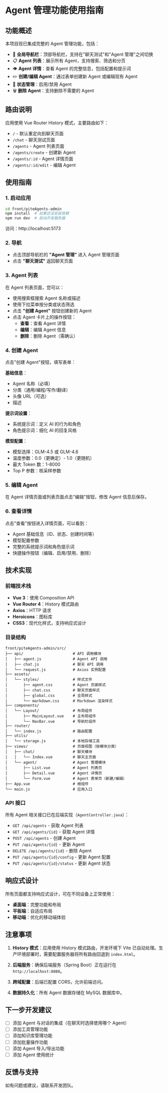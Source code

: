 # Agent 管理功能使用指南

## 功能概述

本项目现已集成完整的 Agent 管理功能，包括：

- 🧭 **全局导航栏**：顶部导航栏，支持在"聊天测试"和"Agent 管理"之间切换
- 📋 **Agent 列表**：展示所有 Agent，支持搜索、筛选和分页
- 👁️ **Agent 详情**：查看 Agent 的完整信息，包括配置和提示词
- ✏️ **创建/编辑 Agent**：通过表单创建新 Agent 或编辑现有 Agent
- 🔄 **状态管理**：启用/禁用 Agent
- 🗑️ **删除 Agent**：支持删除不需要的 Agent

## 路由说明

应用使用 Vue Router History 模式，主要路由如下：

- `/` - 默认重定向到聊天页面
- `/chat` - 聊天测试页面
- `/agents` - Agent 列表页面
- `/agents/create` - 创建新 Agent
- `/agents/:id` - Agent 详情页面
- `/agents/:id/edit` - 编辑 Agent

## 使用指南

### 1. 启动应用

```bash
cd front/piteAgents-admin
npm install  # 如果还没安装依赖
npm run dev  # 启动开发服务器
```

访问：http://localhost:5173

### 2. 导航

- 点击顶部导航栏的 **"Agent 管理"** 进入 Agent 管理页面
- 点击 **"聊天测试"** 返回聊天页面

### 3. Agent 列表

在 Agent 列表页面，您可以：

- 使用搜索框搜索 Agent 名称或描述
- 使用下拉菜单按分类或状态筛选
- 点击 **"创建 Agent"** 按钮创建新的 Agent
- 点击 Agent 卡片上的操作按钮：
  - **查看**：查看 Agent 详情
  - **编辑**：编辑 Agent 信息
  - **删除**：删除 Agent（需确认）

### 4. 创建 Agent

点击"创建 Agent"按钮，填写表单：

**基础信息**：
- Agent 名称（必填）
- 分类（通用/编程/写作/翻译）
- 头像 URL（可选）
- 描述

**提示词设置**：
- 系统提示词：定义 AI 的行为和角色
- 角色提示词：细化 AI 的回复风格

**模型配置**：
- 模型选择：GLM-4.5 或 GLM-4.6
- 温度参数：0.0（更确定）- 1.0（更随机）
- 最大 Token 数：1-8000
- Top P 参数：核采样参数

### 5. 编辑 Agent

在 Agent 详情页面或列表页面点击"编辑"按钮，修改 Agent 信息后保存。

### 6. 查看详情

点击"查看"按钮进入详情页面，可以看到：

- Agent 基础信息（ID、状态、创建时间等）
- 模型配置参数
- 完整的系统提示词和角色提示词
- 快捷操作按钮（编辑、启用/禁用、删除）

## 技术实现

### 前端技术栈

- **Vue 3**：使用 Composition API
- **Vue Router 4**：History 模式路由
- **Axios**：HTTP 请求
- **Heroicons**：图标库
- **CSS3**：现代化样式，支持响应式设计

### 目录结构

```
front/piteAgents-admin/src/
├── api/                      # API 调用模块
│   ├── agent.js              # Agent API 调用
│   ├── chat.js               # 聊天 API 调用
│   └── request.js            # Axios 实例配置
├── assets/
│   └── styles/               # 样式文件
│       ├── agent.css         # Agent 页面样式
│       ├── chat.css          # 聊天页面样式
│       ├── global.css        # 全局样式
│       └── markdown.css      # Markdown 渲染样式
├── components/
│   └── Layout/               # 布局组件
│       ├── MainLayout.vue    # 主布局组件
│       └── NavBar.vue        # 导航栏组件
├── router/
│   └── index.js              # 路由配置
├── utils/
│   └── storage.js            # 本地存储工具
├── views/                    # 页面视图（按模块分类）
│   ├── chat/                 # 聊天模块
│   │   └── Index.vue         # 聊天主页面
│   └── agent/                # Agent 管理模块
│       ├── List.vue          # Agent 列表页
│       ├── Detail.vue        # Agent 详情页
│       └── Form.vue          # Agent 表单页（新建/编辑）
├── App.vue                   # 根组件
└── main.js                   # 应用入口
```

### API 接口

所有 Agent 相关接口已在后端实现（`AgentController.java`）：

- `GET /api/agents` - 获取 Agent 列表
- `GET /api/agents/{id}` - 获取 Agent 详情
- `POST /api/agents` - 创建 Agent
- `PUT /api/agents/{id}` - 更新 Agent
- `DELETE /api/agents/{id}` - 删除 Agent
- `PUT /api/agents/{id}/config` - 更新 Agent 配置
- `PUT /api/agents/{id}/status` - 更新 Agent 状态

## 响应式设计

所有页面都支持响应式设计，可在不同设备上正常使用：

- **桌面端**：完整功能和布局
- **平板端**：自适应布局
- **移动端**：优化的移动端体验

## 注意事项

1. **History 模式**：应用使用 History 模式路由，开发环境下 Vite 已自动处理。生产环境部署时，需要配置服务器将所有路由回退到 `index.html`。

2. **后端服务**：确保后端服务（Spring Boot）正在运行在 `http://localhost:8080`。

3. **跨域配置**：后端已配置 CORS，允许前端访问。

4. **数据持久化**：所有 Agent 数据存储在 MySQL 数据库中。

## 下一步开发建议

- [ ] 添加 Agent 与对话的集成（在聊天时选择使用哪个 Agent）
- [ ] 添加工具管理功能
- [ ] 添加知识库管理功能
- [ ] 添加批量操作功能
- [ ] 添加 Agent 导入/导出功能
- [ ] 添加 Agent 使用统计

## 反馈与支持

如有问题或建议，请联系开发团队。

